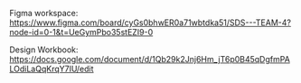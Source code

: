 Figma workspace: https://www.figma.com/board/cyGs0bhwER0a71wbtdka51/SDS---TEAM-4?node-id=0-1&t=UeGymPbo35stEZI9-0

Design Workbook: https://docs.google.com/document/d/1Qb29k2Jnj6Hm_jT6p0B45qDgfmPALOdiLaQqKrqY7IU/edit
